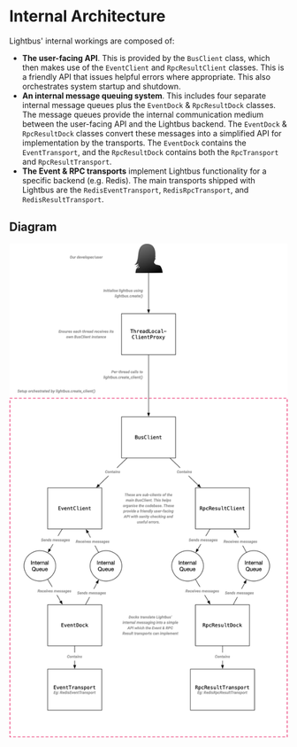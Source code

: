 # Internal Architecture

Lightbus' internal workings are composed of:

* **The user-facing API**. This is provided by the `BusClient` class, which then makes use of the `EventClient` and
  `RpcResultClient` classes. This is a friendly API that issues helpful errors where appropriate. This also
  orchestrates system startup and shutdown.
* **An internal message queuing system**. This includes four separate internal message queues plus the `EventDock` 
  & `RpcResultDock` classes. The message queues provide the internal communication medium between the
  user-facing API and the Lightbus backend. The `EventDock` & `RpcResultDock` classes convert these messages 
  into a simplified API for implementation by the transports. The `EventDock` contains the `EventTransport`, 
  and the `RpcResultDock` contains both the `RpcTransport` and `RpcResultTransport`.
* **The Event & RPC transports** implement Lightbus functionality for a specific backend (e.g. Redis). The main transports 
  shipped with Lightbus are the `RedisEventTransport`, `RedisRpcTransport`, and `RedisResultTransport`.

## Diagram

![Internal Architecture Diagram][diagram]

[diagram]: ../static/images/internal-architecture.png

